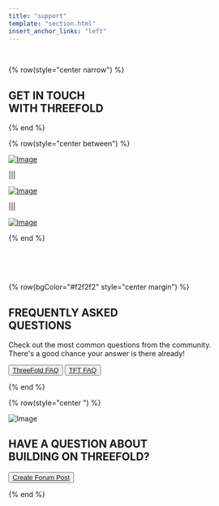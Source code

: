 ```yaml
---
title: "support"
template: "section.html"
insert_anchor_links: "left"
---
```


<br>

<!-- section 1 (Farm) -->

{% row(style="center narrow") %}


## GET IN TOUCH <br> **WITH THREEFOLD**


{% end %}

{% row(style="center between") %}

[![Image](/images/support_join.png)](https://t.me/threefold)


|||

[![Image](/images/support_press.png)](https://mail.google.com/mail/u/0/?fs=1&tf=cm&source=mailto&to=press@threefold.io)


|||

[![Image](/images/support_join.png)](https://mail.google.com/mail/u/0/?fs=1&tf=cm&source=mailto&to=info@threefold.io)


{% end %}


<br>

<br>

<br>


<!-- section 2 (QUESTIONS) -->

{% row(bgColor="#f2f2f2" style="center margin") %}

## FREQUENTLY ASKED <br> **QUESTIONS**

Check out the most common questions from the community. <br> There's a good chance your answer is there already!

<button>[ThreeFold FAQ](/faq)</button>
<button>[TFT FAQ](/tftfaq)</button>


{% end %}



<!-- section 3 (world of farmers) -->

{% row(style="center ") %}

![Image](/images/ask.png#mx-auto)
<br>

## HAVE A QUESTION ABOUT <br> **BUILDING ON THREEFOLD?**


<button>[Create Forum Post](https://forum.threefold.io/)</button>


{% end %}